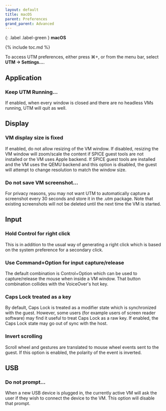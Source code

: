 ```yaml
---
layout: default
title: macOS
parent: Preferences
grand_parent: Advanced
---
```

{: .label .label-green }
**macOS**

{% include toc.md %}

To access UTM preferences, either press ⌘+, or from the menu bar, select **UTM → Settings...**.

## Application

### Keep UTM Running...
If enabled, when every window is closed and there are no headless VMs running, UTM will quit as well.

## Display

### VM display size is fixed
If enabled, do not allow resizing of the VM window. If disabled, resizing the VM window will zoom/scale the content if SPICE guest tools are not installed or the VM uses Apple backend. If SPICE guest tools are installed and the VM uses the QEMU backend and this option is disabled, the guest will attempt to change resolution to match the window size.

### Do not save VM screenshot...
For privacy reasons, you may not want UTM to automatically capture a screenshot every 30 seconds and store it in the .utm package. Note that existing screenshots will not be deleted until the next time the VM is started.

## Input

### Hold Control for right click
This is in addition to the usual way of generating a right click which is based on the system preference for a secondary click.

### Use Command+Option for input capture/release
The default combination is Control+Option which can be used to capture/release the mouse when inside a VM window. That button combination collides with the VoiceOver's hot key.

### Caps Lock treated as a key
By default, Caps Lock is treated as a modifier state which is synchronized with the guest. However, some users (for example users of screen reader software) may find it useful to treat Caps Lock as a raw key. If enabled, the Caps Lock state may go out of sync with the host.

### Invert scrolling
Scroll wheel and gestures are translated to mouse wheel events sent to the guest. If this option is enabled, the polarity of the event is inverted.

## USB

### Do not prompt...
When a new USB device is plugged in, the currently active VM will ask the user if they wish to connect the device to the VM. This option will disable that prompt.
